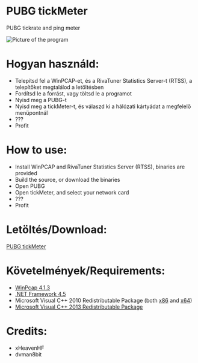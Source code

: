 # PUBG tickMeter

PUBG tickrate and ping meter

![Picture of the program](https://i.imgur.com/88VBE83.png)

# Hogyan használd:

- Telepítsd fel a WinPCAP-et, és a RivaTuner Statistics Server-t (RTSS), a telepítőket megtalálod a letöltésben
- Fordítsd le a forrást, vagy töltsd le a programot
- Nyisd meg a PUBG-t
- Nyisd meg a tickMeter-t, és válaszd ki a hálózati kártyádat a megfelelő menüpontnál
- ???
- Profit

# How to use:

- Install WinPCAP and RivaTuner Statistics Server (RTSS), binaries are provided
- Build the source, or download the binaries
- Open PUBG
- Open tickMeter, and select your network card
- ???
- Profit

# Letöltés/Download:

[PUBG tickMeter](https://github.com/xHeaven/tickMeter/files/2107874/tickMeter_v1.2.2.zip)

# Követelmények/Requirements:
- [WinPcap 4.1.3](http://www.winpcap.org/)
- [.NET Framework 4.5](https://www.microsoft.com/en-us/download/details.aspx?id=30653)
- Microsoft Visual C++ 2010 Redistributable Package (both [x86](http://www.microsoft.com/en-us/download/details.aspx?id=5555) and [x64](http://www.microsoft.com/en-us/download/details.aspx?id=14632))
- [Microsoft Visual C++ 2013 Redistributable Package](https://www.microsoft.com/en-us/download/details.aspx?id=40784)

# Credits:
- xHeavenHF
- dvman8bit
